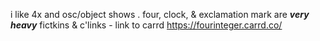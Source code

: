 i like 4x and osc/object shows . four, clock, & exclamation mark are *__very heavy__* fictkins & c'links - link to carrd https://fourinteger.carrd.co/
